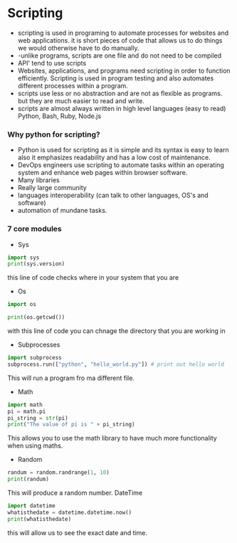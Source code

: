 # Scripting 

- scripting is used in programing to automate processes for websites and web applications. it is short pieces of code that allows us to do things we would otherwise have to do manually.
- -unlike programs, scripts are one file and do not need to be compiled
- API' tend to use scripts 
- Websites, applications, and programs need scripting in order to function efficiently. Scripting is used in program testing and also automates different processes within a program.
- scripts use less or no abstraction and are not as flexible as programs. but they are much easier to read and write. 
- scripts are almost always written in high level languages (easy to read) Python, Bash, Ruby, Node.js
### Why python for scripting?
- Python is used for scripting as it is simple and its syntax is easy to learn also it emphasizes readability and has a low cost of maintenance.
- DevOps engineers use scripting to automate tasks within an operating system and enhance web pages within browser software. 
- Many libraries 
- Really large community
- languages interoperability (can talk to other languages, OS's and software)
- automation of mundane tasks. 

### 7 core modules 
- Sys
```python
import sys 
print(sys.version)
```
this line of code checks where in your system that you are 
- Os
```python
import os

print(os.getcwd())
```
with this line of code you can chnage the directory that you are working in
- Subprocesses
```python
import subprocess
subprocess.run(["python", "hello_world.py"]) # print out hello world
```
This will run a program fro ma different file. 

- Math
```python
import math
pi = math.pi
pi_string = str(pi)
print("The value of pi is " + pi_string)
```
This allows you to use the math library to have much more functionality when using maths.
- Random
```python
randum = random.randrange(1, 10)
print(randum)
```
This will produce a random number. 
DateTime
```python
import datetime
whatisthedate = datetime.datetime.now()
print(whatisthedate)
```
this will allow us to see the exact date and time. 
